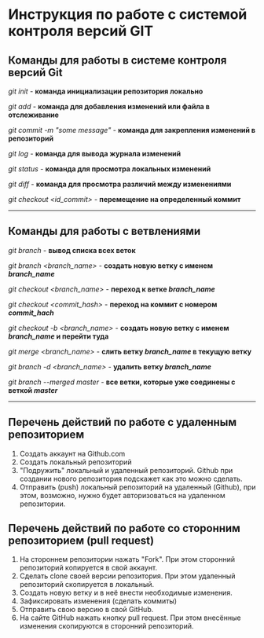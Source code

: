 # Инструкция по работе с системой контроля версий GIT

## Команды для работы в системе контроля версий Git

*git init* - **команда инициализации репозитория локально**

*git add* - **команда для добавления изменений или файла в отслеживание**

*git commit -m "some message"* - **команда для закрепления изменений в репозиторий**

*git log* - **команда для вывода журнала изменений**

*git status* - **команда для просмотра локальных изменений**

*git diff* - **команда для просмотра различий между изменениями**

*git checkout <id_commit>* - __перемещение на определенный коммит__

---

## Команды для работы с ветвлениями

*git branch* - __вывод списка всех веток__

*git branch <branch_name>* - __создать новую ветку с именем *branch_name*__

*git checkout <branch_name>* - __переход к ветке *branch_name*__

*git checkout <commit_hash>* - __переход на коммит с номером *commit_hach*__

*git checkout -b <branch_name>* - __создать новую ветку с именем *branch_name* и перейти туда__

*git merge <branch_name>* - __слить ветку *branch_name* в текущую ветку__

*git branch -d <branch_name>* - __удалить ветку *branch_name*__

*git branch --merged master* - __все ветки, которые уже соединены с веткой *master*__

---

## Перечень действий по работе с удаленным репозиторием

1. Создать аккаунт на Github.com
2. Создать локальный репозиторий
3. "Подружить" локальный и удаленный репозиторий. Github при создании нового репозитория подскажет как это можно сделать.
4. Отправить (push) локальный репозиторий на удаленный (Github), при этом, возможно, нужно будет авторизоваться на удаленном репозитории.

## Перечень действий по работе со сторонним репозиторием (pull request)

1. На стороннем репозитории нажать "Fork". При этом сторонний репозиторий копируется в свой аккаунт.
2. Сделать clone своей версии репозитория. При этом удаленный репозиторий скопируется в локальный.
3. Создать новую ветку и в неё внести необходимые изменения.
4. Зафиксировать изменения (сделать коммиты)
5. Отправить свою версию в свой GitHub.
6. На сайте GitHub нажать кнопку pull request. При этом внесённые изменения скопируются в сторонний репозиторий.
